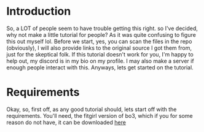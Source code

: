 # Introduction
So, a LOT of people seem to have trouble getting this right. so I've decided, why not make a little tutorial for people? As it was quite confusing to figure this out myself lol.
Before we start, yes, you can scan the files in the repo (obviously), I will also provide links to the original source I got them from, just for the skeptical folk. If this tutorial doesn't work for you, I'm happy to help out, my discord is in my bio on my profile. I may also make a server if enough people interact with this. Anyways, lets get started on the tutorial.
# Requirements
Okay, so, first off, as any good tutorial should, lets start off with the requirements. You'll need, the fitgirl version of bo3, which if you for some reason do not have, it can be downloaded <a href="https://fitgirl-repacks.site/call-of-duty-black-ops-3/">here</a> 
